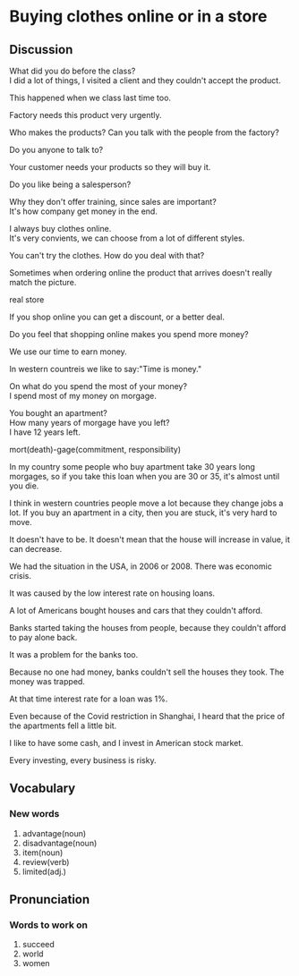 # Buying clothes online or in a store
## Discussion
What did you do before the class?  
I did a lot of things, I visited a client and they couldn't accept the product.  

This happened when we class last time too.  

Factory needs this product very urgently.  

Who makes the products? Can you talk with the people from the factory?   

Do you anyone to talk to?  

Your customer needs your products so they will buy it.  

Do you like being a salesperson?  

Why they don't offer training, since sales are important?  
It's how company get money in the end.  

I always buy clothes online.  
It's very convients, we can choose from a lot of different styles.  

You can't try the clothes. How do you deal with that?  

Sometimes when ordering online the product that arrives doesn't really match the picture.  

real store

If you shop online you can get a discount, or a better deal.  

Do you feel that shopping online makes you spend more money?  

We use our time to earn money.  

In western countreis we like to say:"Time is money."  

On what do you spend the most of your money?  
I spend most of my money on morgage.  

You bought an apartment?  
How many years of morgage have you left?  
I have 12 years left.  

mort(death)-gage(commitment, responsibility)  

In my country some people who buy apartment take 30 years long morgages, so if you take this loan when you are 30 or 35, it's almost until you die.  

I think in western countries people move a lot because they change jobs a lot. If you buy an apartment in a city, then you are stuck, it's very hard to move.   

It doesn't have to be. It doesn't mean that the house will increase in value, it can decrease.  

We had the situation in the USA, in 2006 or 2008. There was economic crisis.

It was caused by the low interest rate on housing loans.  

A lot of Americans bought houses and cars that they couldn't afford.  

Banks started taking the houses from people, because they couldn't afford to pay alone back.  

It was a problem for the banks too.   

Because no one had money, banks couldn't sell the houses they took. The money was trapped.  

At that time interest rate for a loan was 1%.  

Even because of the Covid restriction in Shanghai, I heard that the price of the apartments fell a little bit. 

I like to have some cash, and I invest in American stock market.  

Every investing, every business is risky.  


## Vocabulary
### New words
1. advantage(noun)
1. disadvantage(noun)
1. item(noun)
1. review(verb)
1. limited(adj.)


## Pronunciation
### Words to work on
1. succeed
1. world
1. women
